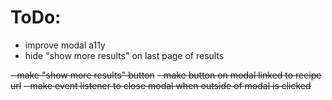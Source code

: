 # ToDo:

- improve modal a11y
- hide "show more results" on last page of results

~~- make "show more results" button~~
~~- make button on modal linked to recipe url~~
~~- make event listener to close modal when outside of modal is clicked~~
